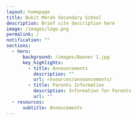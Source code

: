 ```yaml
---
layout: homepage
title: Bukit Merah Secondary School
description: Brief site description here
image: /images/logo.png
permalink: /
notification: ""
sections:
  - hero:
      background: /images/Banner 1.jpg
      key_highlights:
        - title: Announcements
          description: ""
          url: resources/announcements/
        - title: Parents Information
          description: Information for Parents
          url: ""
  - resources:
      subtitle: Annoucements
---
```

